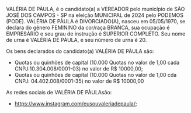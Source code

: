 VALÉRIA DE PÀULA, é o candidato(a) a VEREADOR pelo município de SÃO JOSÉ DOS CAMPOS - SP na eleição MUNICIPAL de 2024 pelo PODEMOS (PODE). VALÉRIA DE PÀULA é DIVORCIADO(A), nasceu em 05/05/1970, se declara do gênero FEMININO da cor/raça BRANCA, sua ocupação é EMPRESÁRIO e seu grau de instrução é SUPERIOR COMPLETO. Seu nome de urna é VALÉRIA DE PÀULA, e seu número de urna é 20.

Os bens declarados do candidato(a) VALÉRIA DE PÀULA são: 
- Quotas ou quinhões de capital (10.000 Quotas no valor de 1,00 cada CNPJ:10.304.008/0001-03) no valor de R$ 10000,00;
- Quotas ou quinhões de capital (10.000 Quotas no valor de 1,00 cda CNPJ: 04.402.008/0001-35) no valor de R$ 10000,00

As redes sociais de VALÉRIA DE PÀULAsão:
- https://www.instagram.com/eusouvaleriadepaula/;
